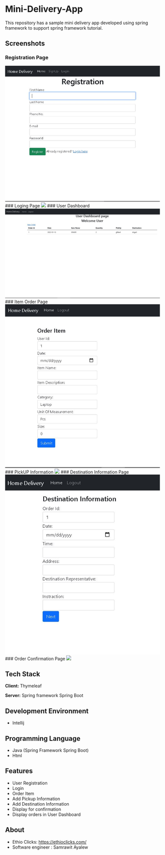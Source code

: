 
# Mini-Delivery-App

This repository has a sample mini delivery app developed using spring framework to support spring framework tutorial.


## Screenshots
### Registration Page
<img src="/Screenshots/registrationPage.JPG" >
### Loging Page
<img src="/Screenshots/logingPage.JPG">
### User Dashboard
<img src="/Screenshots/userDashboardPage.JPG">
### Item Order Page
<img src="/ScreenShots/ItemOrderPage.JPG">
### PickUP Information
<img src="/ScreenShots/pickupInforamationPage.JPG">
### Destination Information Page
<img src ="/ScreenShots/destinationInformationPage.JPG">
### Order Confirmation Page
<img src="/ScreenShots/orderConfirmationPage">


## Tech Stack

**Client:** Thymeleaf

**Server:** Spring framework Spring Boot


## Development Environment 
- Intellij 
## Programming Language 
- Java (Spring Framework Spring Boot)
- Html
## Features

- User Registration 
- Login
- Order Item
- Add Pickup Information
- Add Destination Information
- Display for confirmation
- Display orders in User Dashboard



## About
- Ethio Clicks: https://ethioclicks.com/
- Software engineer : Samrawit Ayalew
